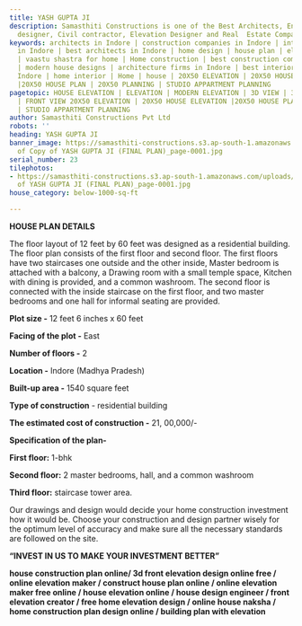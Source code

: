 ```yaml
---
title: YASH GUPTA JI
description: Samasthiti Constructions is one of the Best Architects, Engineer, Interior
  designer, Civil contractor, Elevation Designer and Real  Estate Companies in Indore.
keywords: architects in Indore | construction companies in Indore | interior designer
  in Indore | best architects in Indore | home design | house plan | elevation design
  | vaastu shastra for home | Home construction | best construction companies in Indore
  | modern house designs | architecture firms in Indore | best interior designer in
  Indore | home interior | Home | house | 20X50 ELEVATION | 20X50 HOUSE ELEVATION
  |20X50 HOUSE PLAN | 20X50 PLANNING | STUDIO APPARTMENT PLANNING
pagetopic: HOUSE ELEVATION | ELEVATION | MODERN ELEVATION | 3D VIEW | 3D ELEVATION
  | FRONT VIEW 20X50 ELEVATION | 20X50 HOUSE ELEVATION |20X50 HOUSE PLAN | 20X50 PLANNING
  | STUDIO APPARTMENT PLANNING
author: Samasthiti Constructions Pvt Ltd
robots: ''
heading: YASH GUPTA JI
banner_image: https://samasthiti-constructions.s3.ap-south-1.amazonaws.com/uploads/Copy
  of Copy of YASH GUPTA JI (FINAL PLAN)_page-0001.jpg
serial_number: 23
tilephotos:
- https://samasthiti-constructions.s3.ap-south-1.amazonaws.com/uploads/Copy of Copy
  of YASH GUPTA JI (FINAL PLAN)_page-0001.jpg
house_category: below-1000-sq-ft

---
```

**HOUSE PLAN DETAILS**

The floor layout of 12 feet by 60 feet was designed as a residential building. The floor plan consists of the first floor and second floor. The first floors have two staircases one outside and the other inside, Master bedroom is attached with a balcony, a Drawing room with a small temple space, Kitchen with dining is provided, and a common washroom. The second floor is connected with the inside staircase on the first floor, and two master bedrooms and one hall for informal seating are provided.

**Plot size -** 12 feet 6 inches x 60 feet

**Facing of the plot -** East

**Number of floors -** 2

**Location -** Indore (Madhya Pradesh)

**Built-up area -** 1540 square feet

**Type of construction** - residential building

**The estimated cost of construction -** 21, 00,000/-

**Specification of the plan-**

**First floor:** 1-bhk

**Second floor:** 2 master bedrooms, hall, and a common washroom

**Third floor:** staircase tower area.

Our drawings and design would decide your home construction investment how it would be. Choose your construction and design partner wisely for the optimum level of accuracy and make sure all the necessary standards are followed on the site.

**“INVEST IN US TO MAKE YOUR INVESTMENT BETTER”**

**house construction plan online/ 3d front elevation design online free / online elevation maker / construct house plan online / online elevation maker free online / house elevation online / house design engineer / front elevation creator / free home elevation design / online house naksha / home construction plan design online / building plan with elevation**